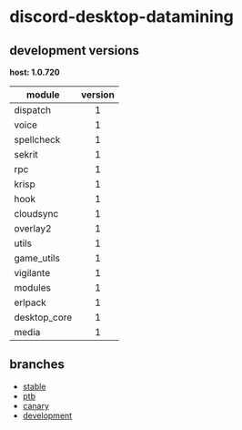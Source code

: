 # discord-desktop-datamining

## development versions

**host: 1.0.720**

| module | version |
| ------ | :-----: |
| dispatch | 1 |
| voice | 1 |
| spellcheck | 1 |
| sekrit | 1 |
| rpc | 1 |
| krisp | 1 |
| hook | 1 |
| cloudsync | 1 |
| overlay2 | 1 |
| utils | 1 |
| game_utils | 1 |
| vigilante | 1 |
| modules | 1 |
| erlpack | 1 |
| desktop_core | 1 |
| media | 1 |

## branches

- [stable](https://github.com/OpenAsar/discord-desktop-datamining/tree/stable)
- [ptb](https://github.com/OpenAsar/discord-desktop-datamining/tree/ptb)
- [canary](https://github.com/OpenAsar/discord-desktop-datamining/tree/canary)
- [development](https://github.com/OpenAsar/discord-desktop-datamining/tree/development)